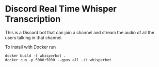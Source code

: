 # Discord Real Time Whisper Transcription

This is a Discord bot that can join a channel and stream the audio of all the users talking in that channel.

To install with Docker run
```
docker build -t whisperbot .
docker run -p 5000:5000 --gpus all -it whisperbot
```
